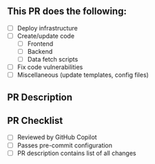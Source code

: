 ## This PR does the following:
- [ ] Deploy infrastructure
- [ ] Create/update code
    - [ ] Frontend
    - [ ] Backend
    - [ ] Data fetch scripts
- [ ] Fix code vulnerabilities
- [ ] Miscellaneous (update templates, config files)

## PR Description


## PR Checklist
- [ ] Reviewed by GitHub Copilot
- [ ] Passes pre-commit configuration
- [ ] PR description contains list of all changes